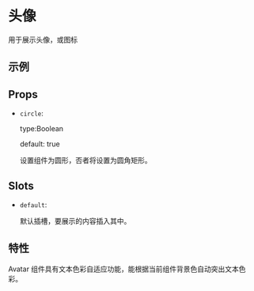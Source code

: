 <script setup>
import componentDemo from './DemoAvatar.vue'
import demoAvatarControl from './DemoAvatarControl.vue'
</script>

# 头像

用于展示头像，或图标

## 示例

<demo-avatar-control  v-slot="props" >
  <preview-demo-code comp-name="Avatar" demo-name="DemoAvatar">
    <component-demo v-bind="props" />
  </preview-demo-code>
</demo-avatar-control>

## Props

- `circle`:

  type:Boolean

  default: true

  设置组件为圆形，否者将设置为圆角矩形。

## Slots

- `default`:

  默认插槽，要展示的内容插入其中。

## 特性

Avatar 组件具有文本色彩自适应功能，能根据当前组件背景色自动突出文本色彩。
